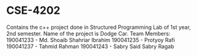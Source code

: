 # CSE-4202
Contains the c++ project done in Structured Programming Lab of 1st year, 2nd semester. Name of the project is Dodge Car.
Team Members:
190041233 - Md. Shoaib Shahriar Ibrahim
190041235 - Protyoy Rafi
190041237 - Tahmid Rahman
190041243 - Sabry Said Sabry Ragab
